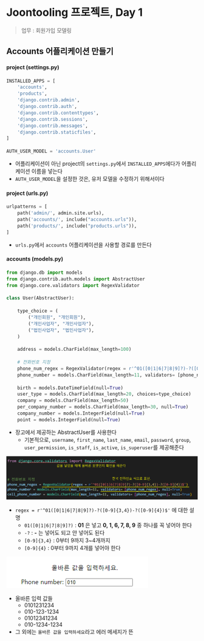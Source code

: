 # Joontooling 프로젝트, Day 1

> 업무 : 회원가입 모델링





## Accounts 어플리케이션 만들기

#### project (settings.py)

```python
INSTALLED_APPS = [
    'accounts',
    'products',
    'django.contrib.admin',
    'django.contrib.auth',
    'django.contrib.contenttypes',
    'django.contrib.sessions',
    'django.contrib.messages',
    'django.contrib.staticfiles',
]

AUTH_USER_MODEL = 'accounts.User'
```

- 어플리케이션이 아닌 project의 `settings.py`에서 `INSTALLED_APPS`에다가 어플리케이션 이름을 넣는다
- `AUTH_USER_MODEL`을 설정한 것은, 유저 모델을 수정하기 위해서이다



#### project (urls.py)

```python
urlpatterns = [
    path('admin/', admin.site.urls),
    path('accounts/', include("accounts.urls")),
    path('products/', include("products.urls")),
]
```

- `urls.py`에서 `accounts` 어플리케이션을 사용할 경로를 만든다



#### accounts (models.py)

```python
from django.db import models
from django.contrib.auth.models import AbstractUser
from django.core.validators import RegexValidator

class User(AbstractUser):

    type_choice = (
        ("개인회원", "개인회원"),
        ("개인사업자", "개인사업자"),
        ("법인사업자", "법인사업자"),
    )

    address = models.CharField(max_length=100)

    # 전화번호 지정
    phone_num_regex = RegexValidator(regex = r'^01([0|1|6|7|8|9]?)-?([0-9]{3,4})-?([0-9]{4})$')
    phone_number = models.CharField(max_length=11, validators= [phone_num_regex], null=True)

    birth = models.DateTimeField(null=True)
    user_type = models.CharField(max_length=20, choices=type_choice)
    company = models.CharField(max_length=50)
    per_company_number = models.CharField(max_length=30, null=True)
    company_number = models.IntegerField(null=True)
    point = models.IntegerField(null=True)
```

- 장고에서 제공하는 AbstractUser를 사용한다
  - 기본적으로, `username`, `first_name`, `last_name`, `email`, `password`, `group`, `user_permission`, `is_staff`, `is_active`, `is_superuser`를 제공해준다

![image-20230202152454439](1_Joontooling.assets/image-20230202152454439.png)

- `regex = r'^01([0|1|6|7|8|9]?)-?([0-9]{3,4})-?([0-9]{4})$'` 에 대한 설명
  - `01([0|1|6|7|8|9]?)`  : **01** 은 넣고 **0, 1, 6, 7, 8, 9** 중 하나를 꼭 넣어야 한다
  - `-?` : **-** 는 넣어도 되고 안 넣어도 된다
  - `[0-9]{3,4}` : 0부터 9까지 3~4개까지
  - `[0-9]{4}` : 0부터 9까지 4개를 넣어야 한다

![image-20230202153014909](1_Joontooling.assets/image-20230202153014909.png)

- 올바른 입력 값들
  - 0101231234
  - 010-123-1234
  - 01012341234
  - 010-1234-1234
- 그 외에는 `올바른 값을 입력하세요`라고 에러 메세지가 뜬
